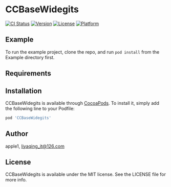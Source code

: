 # CCBaseWidegits

[![CI Status](https://img.shields.io/travis/apple1/CCBaseWidegits.svg?style=flat)](https://travis-ci.org/apple1/CCBaseWidegits)
[![Version](https://img.shields.io/cocoapods/v/CCBaseWidegits.svg?style=flat)](https://cocoapods.org/pods/CCBaseWidegits)
[![License](https://img.shields.io/cocoapods/l/CCBaseWidegits.svg?style=flat)](https://cocoapods.org/pods/CCBaseWidegits)
[![Platform](https://img.shields.io/cocoapods/p/CCBaseWidegits.svg?style=flat)](https://cocoapods.org/pods/CCBaseWidegits)

## Example

To run the example project, clone the repo, and run `pod install` from the Example directory first.

## Requirements

## Installation

CCBaseWidegits is available through [CocoaPods](https://cocoapods.org). To install
it, simply add the following line to your Podfile:

```ruby
pod 'CCBaseWidegits'
```

## Author

apple1, liyaqing_it@126.com

## License

CCBaseWidegits is available under the MIT license. See the LICENSE file for more info.
